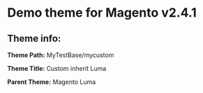 # Demo theme for Magento v2.4.1

## Theme info:

**Theme Path:** MyTestBase/mycustom

**Theme Title:** Custom inherit Luma

**Parent Theme:** Magento Luma
